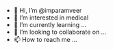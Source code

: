 - 👋 Hi, I’m @imparamveer
- 👀 I’m interested in medical
- 🌱 I’m currently learning ...
- 💞️ I’m looking to collaborate on ...
- 📫 How to reach me ...

<!---
imparamveer/imparamveer is a ✨ special ✨ repository because its `README.md` (this file) appears on your GitHub profile.
You can click the Preview link to take a look at your changes.
--->
